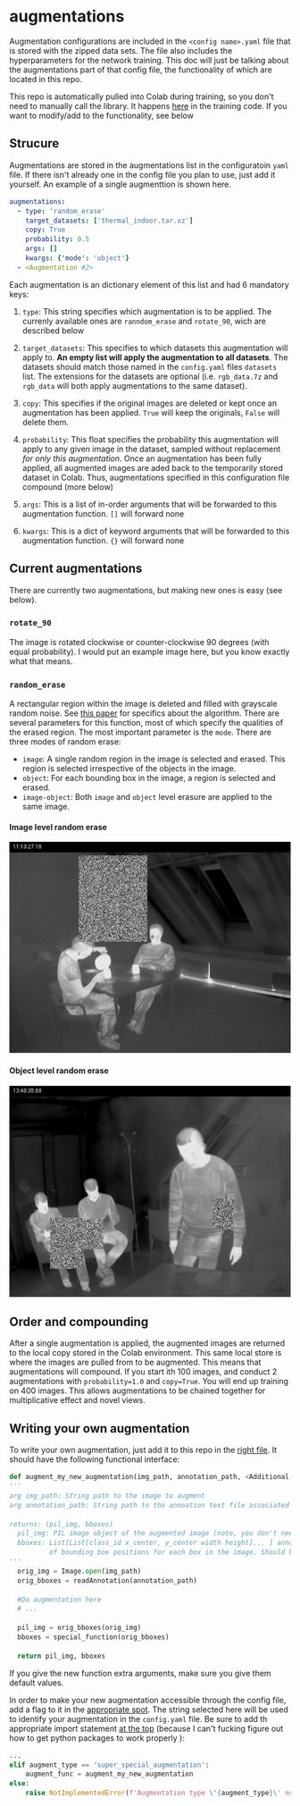 # augmentations

Augmentation configurations are included in the `<config name>.yaml` file that is stored with the zipped data sets. The file also includes the hyperparameters for the network training. This doc will just be talking about the augmentations part of that config file, the functionality of which are located in this repo.

This repo is automatically pulled into Colab during training, so you don't need to manually call the library. It happens [here](https://colab.research.google.com/drive/122BR4FL1Cl8yFvCrsh2JnZhuNDLcrYiO?authuser=1#scrollTo=hfp3N6vTpd0j) in the training code. If you want to modify/add to the functionality, see below

## Strucure

Augmentations are stored in the augmentations list in the configuratoin `yaml` file. If there isn't already one in the config file you plan to use, just add it yourself. An example of a single augmenttion is shown here.

```yaml
augmentations:
  - type: 'random_erase'
    target_datasets: ['thermal_indoor.tar.xz'] 
    copy: True
    probability: 0.5
    args: []
    kwargs: {'mode': 'object'}
  - <Augmentation #2>
```

Each augmentation is an dictionary element of this list and had 6 mandatory keys:

1. `type`: This string specifies which augmentation is to be applied. The currenly available ones are `ranndom_erase` and `rotate_90`, wich are described below

2. `target_datasets`: This specifies to which datasets this augmentation will apply to. **An empty list will apply the augmentation to all datasets**. The datasets should match those named in the `config.yaml` files `datasets` list. The extensions for the datasets are optional (i.e. `rgb_data.7z` and `rgb_data` will both apply augmentations to the same dataset).

3. `copy`: This specifies if the original images are deleted or kept once an augmentation has been applied. `True` will keep the originals, `False` will delete them.

4. `probability`: This float specifies the probability this augmentation will apply to any given image in the dataset, sampled without replacement *for only this augmentation*. Once an augmentation has been fully applied, all augmented images are aded back to the temporarily stored dataset in Colab. Thus, augmentations specified in this configuration file compound (more below)

4. `args`: This is a list of in-order arguments that will be forwarded to this augmentation function. `[]` will forward none

5. `kwargs`: This is a dict of keyword arguments that will be forwarded to this augmentation function. `{}` will forward none

## Current augmentations

There are currently two augmentations, but making new ones is easy (see below).

### `rotate_90`

The image is rotated clockwise or counter-clockwise 90 degrees (with equal probability). I would put an example image here, but you know exactly what that means.

### `random_erase`

A rectangular region within the image is deleted and filled with grayscale random noise. See [this paper](https://arxiv.org/abs/1708.04896) for specifics about the algorithm. There are several parameters for this function, most of which specify the qualities of the erased region. The most important parameter is the `mode`. There are three modes of random erase:

- `image`: A single random region in the image is selected and erased. This region is selected irrespective of the objects in the image.
- `object`: For each bounding box in the image, a region is selected and erased.
- `image-object`: Both `image` and `object` level erasure are applied to the same image.

#### Image level random erase
<img src="./readme_imgs/random_erase_scene_1_01830.jpg" alt="image_erase" width="600"/>

#### Object level random erase
<img src="./readme_imgs/random_erase_scene_3_00847.jpg" alt="object_erase" width="600"/>

## Order and compounding

After a single augmentation is applied, the augmented images are returned to the local copy stored in the Colab environment. This same local store is where the images are pulled from to be augmented. This means that augmentations will compound. If you start ith 100 images, and conduct 2 augmentations with `probability=1.0` and `copy=True`. You will end up training on 400 images. This allows augmentations to be chained together for multiplicative effect and novel views.

## Writing your own augmentation

To write your own augmentation, just add it to this repo in the [right file](./augmentations.py). It should have the following functional interface:

```python
def augment_my_new_augmentation(img_path, annotation_path, <Additional arguments with defaults>):
'''
arg img_path: String path to the image to augment
arg annotation_path: String path to the annoation text file associated with this image

returns: (pil_img, bboxes)
  pil_img: PIL image object of the augmented image (note, you don't need to save the image in this function)
  bboxes: List[List[class_id x_center, y_center width height]... ] annotation list of list in darknet format
          of bounding box positions for each box in the image. Should be relative coordinates [0, 1]
'''
  orig_img = Image.open(img_path)
  orig_bboxes = readAnnotation(annotation_path)
  
  #Do augmentation here
  # ...
  
  pil_img = orig_bboxes(orig_img)
  bboxes = special_function(orig_bboxes)
  
  return pil_img, bboxes
```

If you give the new function extra arguments, make sure you give them default values.

In order to make your new augmentation accessible through the config file, add a flag to it in the [appropriate spot](./augment.py#L80). The string selected here will be used to identify your augmentation in the `config.yaml` file. Be sure to add th appropriate import statement [at the top](./augment.py#L6) (because I can't fucking figure out how to get python packages to work properly ):

```python
...
elif augment_type == 'super_special_augmentation':
    augment_func = augment_my_new_augmentation
else:
    raise NotImplementedError(f'Augmentation type \'{augment_type}\' not supported')
```


